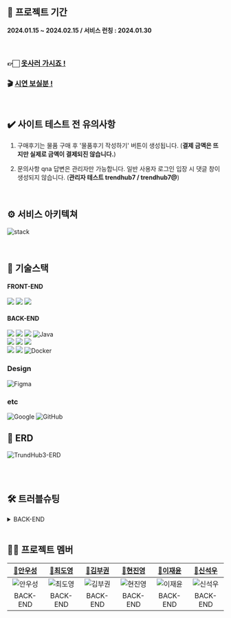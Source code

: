 ## 📆 프로젝트 기간
**2024.01.15 ~ 2024.02.15 / 서비스 런칭 : 2024.01.30**

<br/>

### 👉🏻 [옷사러 가시죠 !](https://techit.kro.kr/)
### 🎬 [시연 보실분 !](https://youtu.be/lVXoZkI9BdE)

<br/>

## ✔️ 사이트 테스트 전 유의사항

1. 구매후기는 물품 구매 후 '물품후기 작성하기' 버튼이 생성됩니다. (**결제 금액은 뜨지만 실제로 금액이 결제되진 않습니다.**)

2. 문의사항 qna 답변은 관리자만 가능합니다. 일반 사용자 로그인 입장 시 댓글 창이 생성되지 않습니다. (**관리자 테스트 trendhub7 / trendhub7@**)

<br/>

## ⚙️ 서비스 아키텍쳐
![stack](https://github.com/TECKIT-SHOPPING/Trend-hub/assets/131260371/60836e50-410e-4c7e-873d-2dbfa7a3d5ce)

<br/>

## 📒 기술스택

#### FRONT-END
 <img src="https://img.shields.io/badge/HTML-E34F26?style=for-the-badge&logo=HTML5&logoColor=white"/> <img src="https://img.shields.io/badge/CSS3-1572B6?style=for-the-badge&logo=css3&logoColor=white"/>  <img src="https://img.shields.io/badge/JavaScript-F7DF1E?style=for-the-badge&logo=JavaScript&logoColor=black"/> 

#### BACK-END
<img src="https://img.shields.io/badge/Thymeleaf-6DB33F?style=for-the-badge&logo=Thymeleaf&logoColor=white"> <img src="https://img.shields.io/badge/Spring Boot-6DB33F?style=for-the-badge&logo=Spring Boot&logoColor=white"/> <img src="https://img.shields.io/badge/Spring Security-6DB33F?style=for-the-badge&logo=Spring Security&logoColor=white"/> ![Java](https://img.shields.io/badge/java-%23ED8B00.svg?style=for-the-badge&logo=openjdk&logoColor=white)
<br> 
<img src="https://img.shields.io/badge/NCP RDS-03C75A?style=for-the-badge&logo=Naver&logoColor=white"/> <img src="https://img.shields.io/badge/NCP S3-03C75A?style=for-the-badge&logo=Naver&logoColor=white"/> <img src="https://img.shields.io/badge/NCP EC2-03C75A?style=for-the-badge&logo=Naver&logoColor=white"/> 
<br> 
<img src="https://img.shields.io/badge/GitHub Actions-2088FF?style=for-the-badge&logo=GitHub Actions&logoColor=white"/> <img src="https://img.shields.io/badge/MySQL-4479A1?style=for-the-badge&logo=MySQL&logoColor=white"/> ![Docker](https://img.shields.io/badge/docker-%230db7ed.svg?style=for-the-badge&logo=docker&logoColor=white)
<br/>

### Design
![Figma](https://img.shields.io/badge/figma-%23F24E1E.svg?style=for-the-badge&logo=figma&logoColor=white)

### etc
![Google](https://img.shields.io/badge/google-4285F4?style=for-the-badge&logo=google&logoColor=white) ![GitHub](https://img.shields.io/badge/github-%23121011.svg?style=for-the-badge&logo=github&logoColor=white) 

## 🧱 ERD
![TrundHub3-ERD](https://github.com/TECKIT-SHOPPING/Trend-hub/assets/84388081/7c16ef83-dd16-4f11-b5fa-66163dea764a)

<br/>

</details>

<br/>

## 🛠️ 트러블슈팅


<details>

<summary>BACK-END</summary>

### 상품목록 조회 좋아요 유무 N+1 이슈

|요구 사항| 핵심 기술을 선택한 이유 및 근거|
|:---|:---|
|:scream: 문제| 페이징처리된 상품목록 20개를 가져오는데 각 상품별로 유저가 좋아요 유무를 판단하는 쿼리문은 상품 <br/>갯수 20개만큼 쿼리문 날리는 문제 발생|
|:thinking: 원인| 상품들을 먼저 조회하고 likes에서 exists로 찾기 때문에 N+1 문제 발생하는 것으로 판단했다.|
|:sob: 시도| • 구글링을 통해 게시판 구현한 코드들을 봐도 N+1 이슈가 발생하도록 코드가 작성되어있어 쿼리문을 애초에 다르게 만들어야겠다고 생각함.</br> • product랑 likes를 조인하고 where절에 user를 eq조건에 넣어 해결해봐도 N+1발생 </br> • on절에 productId일치, user가 두 테이블 간에 일치하도록하여 해결함. |
|:smile: 해결|likes 엔터티 간의 leftJoin하여 on절에 product 및 user가 두 테이블 간에 일치 조건을 기반으로 하여 데이터를 한꺼번에 가져오는 방식으로 해결함|

### 유효성 검사 에러
|요구 사항| 핵심 기술을 선택한 이유 및 근거|
|:---|:---|
|:scream: 문제| 후기 작성하기 페이지 만드는 과정 중 'validation failed for object="reviewDto"' 란 에러 발생.|
|:thinking: 원인| 현재 로직에 타임리프 에러메세지 처리 부분 혹은 DTO 부분에 문제가 있을거라 판단.|
|:sob: 시도| • 백 부터 Controller를 시작으로 service, DTO 등 순으로 검사 시작.<br/>• DTO에서 유효성 검사하는 부분을 지우고 Controller에서 좀 더 고민<br/>• 타임리프 에러 메세지 처리 부분에서도 한 번씩 확인했지만 로직 상 큰 문제가 없어보여 백엔드 쪽에서 문제가 생겼을 거라 확신.<br/>• 결국 Controller 부분에서 PostMapping 뿐만 아니라 GetMapping에서도 @Valid 를 사용한 것을 확인 후 제거 |
|:smile: 해결|@GetMapping 부분 @Valid를 제거함으로써 후기 작성 부분 에러 메세지가 잘 처리되는 것을 확인할 수 있었음|




</details>

<br/>

## ‍🧑‍💻 프로젝트 멤버

|[🔰안우성](https://github.com/Anwooseong)|[🔰최도영](https://github.com/mabyoungg)|[🔰김부권](https://github.com/bukwon)|[🔰현진영](https://github.com/jinyoung121636)|[🔰이재윤](https://github.com/leejaeyoon22)|[🔰신석우](https://github.com/bukgomi)
|:---:|:---:|:---:|:---:|:---:|:---:|
|![안우성](https://github.com/TECKIT-SHOPPING/Trend-hub/assets/131260371/fd3c0092-f6d3-4581-8d95-fdb371ac7df6)|![최도영](https://github.com/TECKIT-SHOPPING/Trend-hub/assets/131260371/d4e4a061-905a-4f74-ae43-c48425208c93)|![김부권](https://github.com/TECKIT-SHOPPING/Trend-hub/assets/131260371/dcc4377a-b276-498a-8d50-c14c70c18363)|![현진영](https://github.com/TECKIT-SHOPPING/Trend-hub/assets/131260371/00f9e9a0-af2c-457b-b549-08b793321020)|![이재윤](https://github.com/TECKIT-SHOPPING/Trend-hub/assets/131260371/caf86912-325d-4926-bcc9-ccf04c8cd2bf)|![신석우](https://github.com/TECKIT-SHOPPING/Trend-hub/assets/131260371/0641779a-6af2-47fa-a27b-a1b3302510ab)|
|BACK-END|BACK-END|BACK-END|BACK-END|BACK-END|BACK-END|
